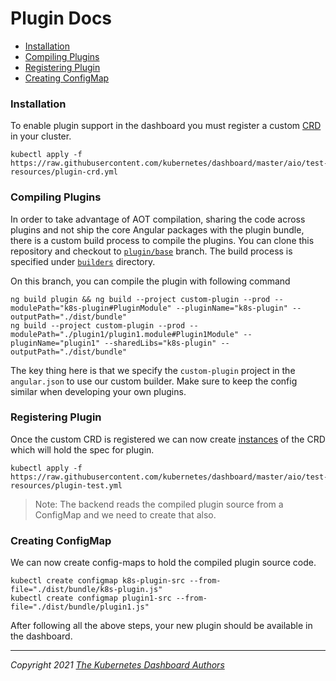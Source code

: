 # Plugin Docs

* [Installation](#installation)
* [Compiling Plugins](#compiling-plugins)
* [Registering Plugin](#registering-plugin)
* [Creating ConfigMap](#creating-configmap)

### Installation

To enable plugin support in the dashboard you must register a custom [CRD](../../aio/test-resources/plugin-crd.yml) in your cluster.

```shell
kubectl apply -f https://raw.githubusercontent.com/kubernetes/dashboard/master/aio/test-resources/plugin-crd.yml
```

### Compiling Plugins

In order to take advantage of AOT compilation, sharing the code across plugins and not ship the core Angular packages with the plugin bundle, there is a custom build process to compile the plugins.
You can clone this repository and checkout to [`plugin/base`](https://github.com/CAPS-Cloud/dashboard/tree/plugin/base) branch. The build process is specified under [`builders`](https://github.com/CAPS-Cloud/dashboard/tree/plugin/base/builders) directory.

On this branch, you can compile the plugin with following command

```shell
ng build plugin && ng build --project custom-plugin --prod --modulePath="k8s-plugin#PluginModule" --pluginName="k8s-plugin" --outputPath="./dist/bundle"
ng build --project custom-plugin --prod --modulePath="./plugin1/plugin1.module#Plugin1Module" --pluginName="plugin1" --sharedLibs="k8s-plugin" --outputPath="./dist/bundle"
```

The key thing here is that we specify the `custom-plugin` project in the `angular.json` to use our custom builder. Make sure to keep the config similar when developing your own plugins.

### Registering Plugin

Once the custom CRD is registered we can now create [instances](../../aio/test-resources/plugin-test.yml) of the CRD which will hold the spec for plugin.

```shell
kubectl apply -f https://raw.githubusercontent.com/kubernetes/dashboard/master/aio/test-resources/plugin-test.yml
```

> Note: The backend reads the compiled plugin source from a ConfigMap and we need to create that also.

### Creating ConfigMap

We can now create config-maps to hold the compiled plugin source code.

```shell
kubectl create configmap k8s-plugin-src --from-file="./dist/bundle/k8s-plugin.js"
kubectl create configmap plugin1-src --from-file="./dist/bundle/plugin1.js"
```

After following all the above steps, your new plugin should be available in the dashboard.

----
_Copyright 2021 [The Kubernetes Dashboard Authors](https://github.com/CAPS-Cloud/dashboard/graphs/contributors)_